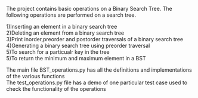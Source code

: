 The project contains basic operations on a Binary Search Tree.
The following operations are performed on a search tree.

1)Inserting an element in a binary search tree <br />
2)Deleting an element from a binary search tree <br />
3)Print inorder,preorder and postorder traversals of a binary search tree <br />
4)Generating a binary search tree using preorder traversal <br />
5)To search for a particualr key in the tree <br />
5)To return the minimum and maximum element in a BST <br />

The main file BST_operations.py has all the definitions and implementations of the various functions <br />
The test_operations.py file has a demo of one particular test case used to check the functionality of the operations <br />
